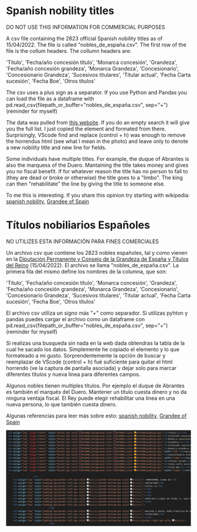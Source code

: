# Spanish nobility titles

DO NOT USE THIS INFORMATION FOR COMMERCIAL PURPOSES

A csv file containing the 2823 official Spanish nobility titles as of 15/04/2022. The file is called "nobles_de_españa.csv". The first row of the file is the collum headers. The collumn headers are: 

'Título',
'Fecha/año concesión título',
'Monarca concesión',
'Grandeza',
'Fecha/año concesión grandeza',
'Monarca Grandeza',
'Concesionario',
'Concesionario Grandeza',
'Sucesivos titulares',
'Titular actual',
'Fecha Carta sucesión',
'Fecha Boe',
'Otros títulos'

The csv uses a plus sign as a separator. If you use Python and Pandas you can load the file as a dataframe with pd.read_csv(filepath_or_buffer="nobles_de_españa.csv", sep="+") (reminder for myself)

The data was pulled from <a href="https://www.diputaciondelagrandezaytitulosdelreino.es/guiadetitulo">this website</a>. If you do an empty search it will give you the full list. I just copied the <tbody> element and formated from there. Surprisingly, VScode find and replace (control + h) was enough to remove the horrendus html (see what I mean in the photo) and leave only <tr> to denote a new nobility title and new line for fields. 

Some individuals have multiple titles. For example, the duque of Abrantes is also the marquess of the Duero. Mantaining the title takes money and gives you no fiscal benefit. If for whatever reason the title has no person to fall to (they are dead or broke or otherwise) the title goes to a "limbo". The king can then "rehabilitate" the line by giving the title to someone else. 
    
To me this is interesting. If you share this opinion try starting with wikipedia: <a href="https://en.wikipedia.org/wiki/Spanish_nobility">spanish nobility</a>, <a href="https://en.wikipedia.org/wiki/Grandee">Grandee of Spain</a>

# Títulos nobiliarios Españoles

NO UTILIZES ESTA INFORMACIÓN PARA FINES COMERCIALES
    
Un archivo csv que contiene los 2823 nobles españoles, tal y como vienen en la <a href="https://www.diputaciondelagrandezaytitulosdelreino.es/guiadetitulo">Diputación Permanente y Consejo de la Grandeza de España y Títulos del Reino</a> (15/04/2022). El archivo se llama "nobles_de_españa.csv". La primera fila del mismo define los nombres de la columna, que son:
    
'Título',
'Fecha/año concesión título',
'Monarca concesión',
'Grandeza',
'Fecha/año concesión grandeza',
'Monarca Grandeza',
'Concesionario',
'Concesionario Grandeza',
'Sucesivos titulares',
'Titular actual',
'Fecha Carta sucesión',
'Fecha Boe',
'Otros títulos'
 
El archivo csv utiliza un signo más "+" como separador. Si utilizas pyhton y pandas puedes cargar el archivo como un dataframe con pd.read_csv(filepath_or_buffer="nobles_de_españa.csv", sep="+") (reminder for myself)

Si realizas una busqueda sin nada en la web dada obtendras la tabla de la cual he sacado los datos. Simplemente he copiado el elemento <tbody> y lo que formateado a mi gusto. Sorprendentemente la opción de buscar y reemplazar de VScode (control + h) fué suficiente para quitar el html horrendo (ve la captura de pantalla asociada) y dejar solo <tr> para marcar diferentes títulos y nueva linea para diferentes campos. 

Algunos nobles tienen multiples títulos. Por ejemplo el duque de Abrantes es también el marqués del Duero. Mantener un título cuesta dinero y no da ninguna ventaja fiscal. El Rey puede elegir rehabilitar una linea en una nueva persona, lo que también cuesta dinero. 
    
Algunas referencias para leer más sobre esto: <a href="https://en.wikipedia.org/wiki/Spanish_nobility">spanish nobility</a>, <a href="https://en.wikipedia.org/wiki/Grandee">Grandee of Spain</a>  

<img src="https://github.com/villarjorge/spanish_nobles/blob/main/Horrible_html.png" alt="horrendus html">
